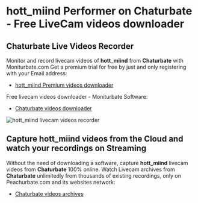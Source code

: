 # hott_miind Performer on Chaturbate - Free LiveCam videos downloader

## Chaturbate Live Videos Recorder

Monitor and record livecam videos of **hott_miind** from **Chaturbate** with Moniturbate.com
Get a premium trial for free by just and only registering with your Email address:
* [hott_miind Premium videos downloader](https://moniturbate.com/request-demo-licence-key.html)

Free livecam videos downloader - Moniturbate Software:
* [Chaturbate videos downloader](https://moniturbate.com/moniturbate-download-software.html)

![hott_miind livecam videos recorder](https://peachurnet.com/templates/moniturbate-software.png)


## Capture hott_miind videos from the Cloud and watch your recordings on Streaming

Without the need of downloading a software, capture **hott_miind** livecam videos from **Chaturbate** 100% online.
Watch Livecam archives from **Chaturbate** unlimitedly from thousands of existing recordings, only on Peachurbate.com and its websites network:
* [Chaturbate videos archives](https://peachurnet.com/)